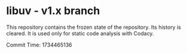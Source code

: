 # libuv - v1.x branch

This repository contains the frozen state of the repository.
Its history is cleared. It is used only for static code
analysis with Codacy.

Commit Time: 1734465136